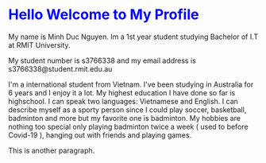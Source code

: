 <h1 style="color:blue;">Hello Welcome to My Profile</h1>
<html>
<body>

<p>My name is Minh Duc Nguyen. Im a 1st year student studying Bachelor of I.T at RMIT University.<p>
<p>My student number is s3766338 and my email address is s3766338@student.rmit.edu.au <p>
I'm a international student from Vietnam. I've been studying in Australia for 6 years and I enjoy it a lot. My highest education I have done so far is highschool. I can speak two languages:
Vietnamese and English. I can describe myself as a sporty person since I could play soccer, basketball, badminton and more but my favorite one is badminton. My hobbies are nothing too special
only playing badminton twice a week ( used to before Covid-19 ), hanging out with friends and playing games.</p>
<p>This is another paragraph.</p>

</body>
</html>

